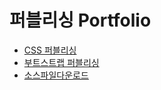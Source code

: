 # 퍼블리싱 Portfolio

- [CSS 퍼블리싱](https://annette-an.github.io/portfolio/level-1/junior-plain.html)
- [부트스트랩 퍼블리싱](https://annette-an.github.io/portfolio/level-1/junior-bootstrap.html)
- [소스파일다운로드](https://github.com/annette-AN/portfolio/archive/master.zip)